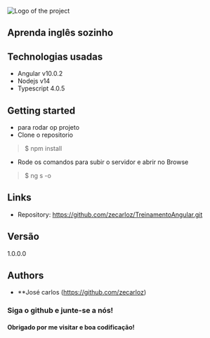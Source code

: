 

![Logo of the project](https://encrypted-tbn0.gstatic.com/images?q=tbn%3AANd9GcRphHZNGjanYTyl43WlFysaF6TXBN5DgE-qFA&usqp=CAU)
## Aprenda inglês sozinho

## Technologias usadas

* Angular v10.0.2
* Nodejs v14
* Typescript 4.0.5

## Getting started

* para rodar op projeto
* Clone o repositorio 
> $ npm install
* Rode os comandos para subir o servidor e abrir no Browse
> $ ng s -o

## Links

- Repository: https://github.com/zecarloz/TreinamentoAngular.git

## Versão
1.0.0.0
## Authors
* **José carlos (https://github.com/zecarloz)
###  Siga o github e junte-se a nós!
#### Obrigado por me visitar e boa codificação!
